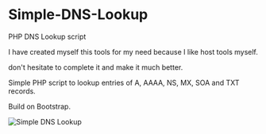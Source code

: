 # Simple-DNS-Lookup
PHP DNS Lookup script

 I have created myself this tools for my need because I like host tools myself.

 don't hesitate to complete it and make it much better.

Simple PHP script to lookup entries of A, AAAA, NS, MX, SOA and TXT records.

Build on Bootstrap.

![Simple DNS Lookup](https://outils.hqweb.com/dns-lookup/assets/preview.png)

